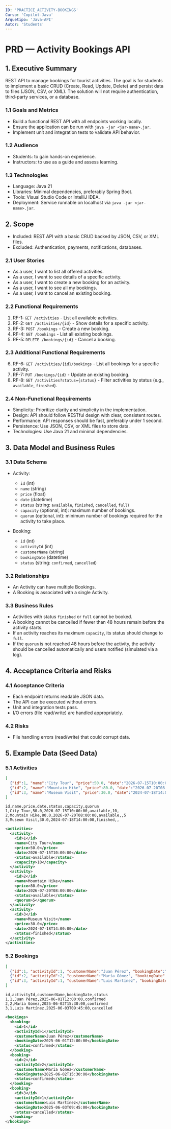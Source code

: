 ```yaml
---
ID: 'PRACTICE_ACTIVITY-BOOKINGS'
Curso: 'Copilot-Java'
Arquetipo: 'Java-API'
Autor: 'Students'
---
```

# PRD — Activity Bookings API

## 1. Executive Summary

REST API to manage bookings for tourist activities. The goal is for students to implement a basic CRUD (Create, Read, Update, Delete) and persist data to files (JSON, CSV, or XML). The solution will not require authentication, third-party services, or a database.

### 1.1 Goals and Metrics

  * Build a functional REST API with all endpoints working locally.
  * Ensure the application can be run with `java -jar <jar-name>.jar`.
  * Implement unit and integration tests to validate API behavior.

### 1.2 Audience

  * Students: to gain hands-on experience.
  * Instructors: to use as a guide and assess learning.

### 1.3 Technologies
  * Language: Java 21
  * Libraries: Minimal dependencies, preferably Spring Boot.
  * Tools: Visual Studio Code or IntelliJ IDEA.
  * Deployment: Service runnable on localhost via `java -jar <jar-name>.jar`.

## 2. Scope

  * Included: REST API with a basic CRUD backed by JSON, CSV, or XML files.
  * Excluded: Authentication, payments, notifications, databases.

### 2.1 User Stories

  * As a user, I want to list all offered activities.
  * As a user, I want to see details of a specific activity.
  * As a user, I want to create a new booking for an activity.
  * As a user, I want to see all my bookings.
  * As a user, I want to cancel an existing booking.

### 2.2 Functional Requirements

1. RF-1: `GET /activities` - List all available activities.
2. RF-2: `GET /activities/{id}` - Show details for a specific activity.
3. RF-3: `POST /bookings` - Create a new booking.
4. RF-4: `GET /bookings` - List all existing bookings.
5. RF-5: `DELETE /bookings/{id}` - Cancel a booking.

### 2.3 Additional Functional Requirements

6. RF-6: `GET /activities/{id}/bookings` - List all bookings for a specific activity.
7. RF-7: `PUT /bookings/{id}` - Update an existing booking.
8. RF-8: `GET /activities?status={status}` - Filter activities by status (e.g., `available`, `finished`).

### 2.4 Non-Functional Requirements

  * Simplicity: Prioritize clarity and simplicity in the implementation.
  * Design: API should follow RESTful design with clear, consistent routes.
  * Performance: API responses should be fast, preferably under 1 second.
  * Persistence: Use JSON, CSV, or XML files to store data.
  * Technologies: Use Java 21 and minimal dependencies.

## 3. Data Model and Business Rules

### 3.1 Data Schema

  * Activity:

      * `id` (int)
      * `name` (string)
      * `price` (float)
      * `date` (datetime)
      * `status` (string: `available`, `finished`, `cancelled`, `full`)
      * `capacity` (optional, int): maximum number of bookings.
      * `quorum` (optional, int): minimum number of bookings required for the activity to take place.

  * Booking:

      * `id` (int)
      * `activityId` (int)
      * `customerName` (string)
      * `bookingDate` (datetime)
      * `status` (string: `confirmed`, `cancelled`)

### 3.2 Relationships

  * An Activity can have multiple Bookings.
  * A Booking is associated with a single Activity.

### 3.3 Business Rules

  * Activities with status `finished` or `full` cannot be booked.
  * A booking cannot be cancelled if fewer than 48 hours remain before the activity starts.
  * If an activity reaches its maximum `capacity`, its status should change to `full`.
  * If the `quorum` is not reached 48 hours before the activity, the activity should be cancelled automatically and users notified (simulated via a log).

## 4. Acceptance Criteria and Risks

### 4.1 Acceptance Criteria

  * Each endpoint returns readable JSON data.
  * The API can be executed without errors.
  * Unit and integration tests pass.
  * I/O errors (file read/write) are handled appropriately.

### 4.2 Risks

  * File handling errors (read/write) that could corrupt data.

## 5. Example Data (Seed Data)

### 5.1 Activities

```json
[
  {"id":1, "name":"City Tour", "price":50.0, "date":"2026-07-15T10:00:00", "status":"available", "capacity": 10},
  {"id":2, "name":"Mountain Hike", "price":80.0, "date":"2026-07-20T08:00:00", "status":"available", "quorum": 5},
  {"id":3, "name":"Museum Visit", "price":30.0, "date":"2024-07-18T14:00:00", "status":"finished"}
]
```

```csv
id,name,price,date,status,capacity,quorum
1,City Tour,50.0,2026-07-15T10:00:00,available,10,
2,Mountain Hike,80.0,2026-07-20T08:00:00,available,,5
3,Museum Visit,30.0,2024-07-18T14:00:00,finished,,
```

```xml
<activities>
  <activity>
    <id>1</id>
    <name>City Tour</name>
    <price>50.0</price>
    <date>2026-07-15T10:00:00</date>
    <status>available</status>
    <capacity>10</capacity>
  </activity>
  <activity>
    <id>2</id>
    <name>Mountain Hike</name>
    <price>80.0</price>
    <date>2026-07-20T08:00:00</date>
    <status>available</status>
    <quorum>5</quorum>
  </activity>
  <activity>
    <id>3</id>
    <name>Museum Visit</name>
    <price>30.0</price>
    <date>2024-07-18T14:00:00</date>
    <status>finished</status>
  </activity>
</activities>
```

### 5.2 Bookings

```json
[
  {"id":1, "activityId":1, "customerName":"Juan Pérez", "bookingDate":"2025-06-01T12:00:00", "status":"confirmed"},
  {"id":2, "activityId":2, "customerName":"María Gómez", "bookingDate":"2025-06-02T15:30:00", "status":"confirmed"},
  {"id":3, "activityId":1, "customerName":"Luis Martínez", "bookingDate":"2025-06-03T09:45:00", "status":"cancelled"}
]
```

```csv
id,activityId,customerName,bookingDate,status
1,1,Juan Pérez,2025-06-01T12:00:00,confirmed
2,2,María Gómez,2025-06-02T15:30:00,confirmed
3,1,Luis Martínez,2025-06-03T09:45:00,cancelled
```

```xml  
<bookings>
  <booking>
    <id>1</id>
    <activityId>1</activityId>
    <customerName>Juan Pérez</customerName>
    <bookingDate>2025-06-01T12:00:00</bookingDate>
    <status>confirmed</status>
  </booking>
  <booking>
    <id>2</id>
    <activityId>2</activityId>
    <customerName>María Gómez</customerName>
    <bookingDate>2025-06-02T15:30:00</bookingDate>
    <status>confirmed</status>
  </booking>
  <booking>
    <id>3</id>
    <activityId>1</activityId>
    <customerName>Luis Martínez</customerName>
    <bookingDate>2025-06-03T09:45:00</bookingDate>
    <status>cancelled</status>
  </booking>
</bookings>
```
